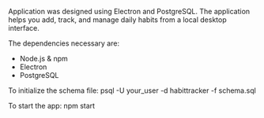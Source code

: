 Application was designed using Electron and PostgreSQL. The application helps you add, track, and manage daily habits from a local desktop interface.

The dependencies necessary are: 
- Node.js & npm
- Electron
- PostgreSQL

To initialize the schema file:
psql -U your_user -d habittracker -f schema.sql

To start the app:
npm start 

